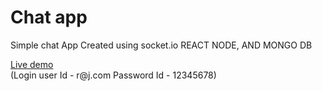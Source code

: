 # Chat app
Simple chat App Created using socket.io REACT NODE, AND MONGO DB

<div>
  <a href= "https://chatrj.netlify.app/"> Live demo </a>
</div>
(Login user Id - r@j.com
Password Id - 12345678)
